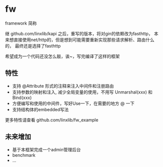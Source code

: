 # fw

framework 简称

继 github.com/linxlib/kapi 之后，重写的版本，将对gin的依赖改为fasthttp，
本来想直接使用net/http的，但是想到可能需要重新实现那些请求解析、路由什么的，
最终还是选择了fasthttp

希望成为一个代码还没怎么敲，诶~，写完编译了这样的框架

## 特性

- 支持 @Attribute 形式的注释来注入中间件和注册路由
- 支持参数的映射和注入, 减少全局变量的使用，不用写 Unmarshal(xxx) 和 Bind(xxx)
- 方便编写和使用的中间件，写好Use一下，在需要的地方 @ 一下
- 支持结构体的embedded写法

更多特性请查看 github.com/linxlib/fw_example

## 未来增加

- 基于本框架完成一个admin管理后台
- benchmark
- ...


